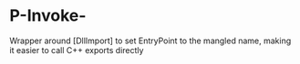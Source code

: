 # P-Invoke-
Wrapper around [DllImport] to set EntryPoint to the mangled name, making it easier to call C++ exports directly
